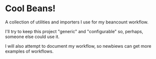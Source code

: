 # Cool Beans!

A collection of utilities and importers I use for my beancount workflow.

I'll try to keep this project "generic" and "configurable" so, perhaps,
someone else could use it.

I will also attempt to document my workflow, so newbiews can get more
examples of workflows.
